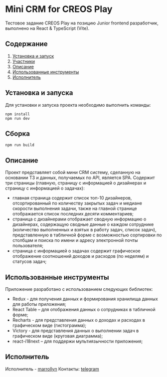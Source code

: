 # Mini CRM for CREOS Play

Тестовое задание CREOS Play на позицию Junior frontend разработчик, выполнено на React & TypeScript (Vite).

## Содержание
1. [Установка и запуск](#Установка_и_запуск)
2. [Участники](#Сборка)
3. [Описание](#Описание)
4. [Использованные инструменты](#Использованные_инструменты)
5. [Исполнитель](#Исполнитель)

## Установка и запуска<a name="Установка_и_запуск"></a> 
Для установки и запуска проекта необходимо выполнить команды:

```
npm install
npm run dev
```

## Сборка<a name="Сборка"></a>

```
npm run build
```

## Описание<a name="Описание"></a>
Проект представляет собой мини CRM систему, сделанную на основании ТЗ и данных, получаемых по API, является SPA.
Содержит три страницы (главную, страницу с информацией о дизайнерах и страницу с информацией о задачах):
- главная страница содержит список топ-10 дизайнеров, отсортированный по количеству закрытых задач и медиане скорости выполнения задачи, также на главной странице отображается список последних десяти комментариев; 
- страница с дизайнерами отображает сводную информацию о дизайнерах, содержащую сводные данные о каждом сотруднике (количество выполненных и взятых в работу задач, список задач), представленную в табличной форме с возможностью сортировки по столбцам и поиска по имени и адресу электронной почты пользователя;
- страница с информацией о задачах содержит графическое отображение соотношений доходов и расходов (по неделям) и статусов задач;  

## Использованные инструменты<a name="Использованные_инструменты"></a>
Приложение разработано с использованием следующих библиотек:
 - Redux - для получения данных и формирования хранилища данных для работы приложения;
 - React Table – для отображения данных о сотрудниках в табличной форме;
 - Recharts - для представления данных о доходах и расходах в графическом виде (гистограмма);
 - Victory - для представления данных о выполнении задач в графическом виде (круговая диаграмма);
 - react-i18next – для поддержи мультиязычности приложения;

## Исполнитель<a name="Исполнитель"></a>
Исполнитель - [marrollyn](https://github.com/marrollyn/)
Контакты: [telegram](https://t.me/mforpeake)
